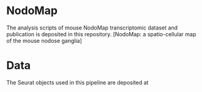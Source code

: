 # NodoMap

The analysis scripts of mouse NodoMap transcriptomic dataset and publication is deposited in this repository.
[NodoMap: a spatio-cellular map of the mouse nodose ganglia]

# Data
The Seurat objects used in this pipeline are deposited at 

